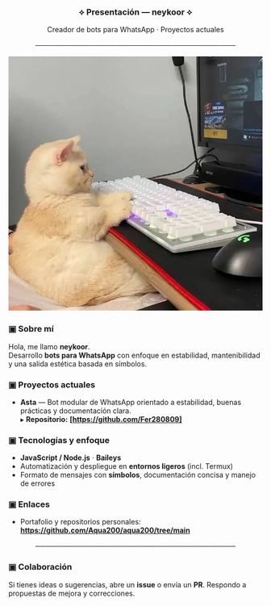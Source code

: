 <h3 align="center">⟡ Presentación — neykoor ⟡</h3>

<p align="center">
Creador de bots para WhatsApp · Proyectos actuales
</p>

<p align="center">────────────────────────────────────────</p>

<!-- ⟡ Imagen destacada (opcional) ⟡
     Reemplaza la ruta ./media/portada.png por tu imagen o URL -->
<p align="center">
  <img src="./media/portada.png" alt="Portada / Banner" width="900">
</p>

### ▣ Sobre mí
Hola, me llamo **neykoor**.  
Desarrollo **bots para WhatsApp** con enfoque en estabilidad, mantenibilidad y una salida estética basada en símbolos.

### ▣ Proyectos actuales
- **Asta** — Bot modular de WhatsApp orientado a estabilidad, buenas prácticas y documentación clara.  
  ▸ **Repositorio:** **[https://github.com/Fer280809]**

### ▣ Tecnologías y enfoque
- **JavaScript / Node.js** · **Baileys**  
- Automatización y despliegue en **entornos ligeros** (incl. Termux)  
- Formato de mensajes con **símbolos**, documentación concisa y manejo de errores

### ▣ Enlaces
- Portafolio y repositorios personales: **https://github.com/Aqua200/aqua200/tree/main**

<p align="center">────────────────────────────────────────</p>

### ▣ Colaboración
Si tienes ideas o sugerencias, abre un **issue** o envía un **PR**. Respondo a propuestas de mejora y correcciones.
